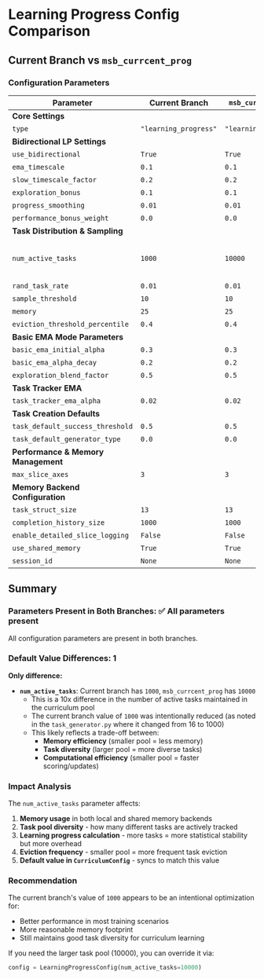 # Learning Progress Config Comparison

## Current Branch vs `msb_currcent_prog`

### Configuration Parameters

| Parameter | Current Branch | `msb_currcent_prog` | Difference |
|-----------|---------------|---------------------|------------|
| **Core Settings** |
| `type` | `"learning_progress"` | `"learning_progress"` | ✅ Same |
| **Bidirectional LP Settings** |
| `use_bidirectional` | `True` | `True` | ✅ Same |
| `ema_timescale` | `0.1` | `0.1` | ✅ Same |
| `slow_timescale_factor` | `0.2` | `0.2` | ✅ Same |
| `exploration_bonus` | `0.1` | `0.1` | ✅ Same |
| `progress_smoothing` | `0.01` | `0.01` | ✅ Same |
| `performance_bonus_weight` | `0.0` | `0.0` | ✅ Same |
| **Task Distribution & Sampling** |
| `num_active_tasks` | `1000` | `10000` | ⚠️ **DIFFERENT: 1000 vs 10000** |
| `rand_task_rate` | `0.01` | `0.01` | ✅ Same |
| `sample_threshold` | `10` | `10` | ✅ Same |
| `memory` | `25` | `25` | ✅ Same |
| `eviction_threshold_percentile` | `0.4` | `0.4` | ✅ Same |
| **Basic EMA Mode Parameters** |
| `basic_ema_initial_alpha` | `0.3` | `0.3` | ✅ Same |
| `basic_ema_alpha_decay` | `0.2` | `0.2` | ✅ Same |
| `exploration_blend_factor` | `0.5` | `0.5` | ✅ Same |
| **Task Tracker EMA** |
| `task_tracker_ema_alpha` | `0.02` | `0.02` | ✅ Same |
| **Task Creation Defaults** |
| `task_default_success_threshold` | `0.5` | `0.5` | ✅ Same |
| `task_default_generator_type` | `0.0` | `0.0` | ✅ Same |
| **Performance & Memory Management** |
| `max_slice_axes` | `3` | `3` | ✅ Same |
| **Memory Backend Configuration** |
| `task_struct_size` | `13` | `13` | ✅ Same |
| `completion_history_size` | `1000` | `1000` | ✅ Same |
| `enable_detailed_slice_logging` | `False` | `False` | ✅ Same |
| `use_shared_memory` | `True` | `True` | ✅ Same |
| `session_id` | `None` | `None` | ✅ Same |

## Summary

### Parameters Present in Both Branches: ✅ All parameters present

All configuration parameters are present in both branches.

### Default Value Differences: 1

**Only difference:**
- **`num_active_tasks`**: Current branch has `1000`, `msb_currcent_prog` has `10000`
  - This is a 10x difference in the number of active tasks maintained in the curriculum pool
  - The current branch value of `1000` was intentionally reduced (as noted in the `task_generator.py` where it changed from 16 to 1000)
  - This likely reflects a trade-off between:
    - **Memory efficiency** (smaller pool = less memory)
    - **Task diversity** (larger pool = more diverse tasks)
    - **Computational efficiency** (smaller pool = faster scoring/updates)

### Impact Analysis

The `num_active_tasks` parameter affects:
1. **Memory usage** in both local and shared memory backends
2. **Task pool diversity** - how many different tasks are actively tracked
3. **Learning progress calculation** - more tasks = more statistical stability but more overhead
4. **Eviction frequency** - smaller pool = more frequent task eviction
5. **Default value in `CurriculumConfig`** - syncs to match this value

### Recommendation

The current branch's value of `1000` appears to be an intentional optimization for:
- Better performance in most training scenarios
- More reasonable memory footprint
- Still maintains good task diversity for curriculum learning

If you need the larger task pool (10000), you can override it via:
```python
config = LearningProgressConfig(num_active_tasks=10000)
```

